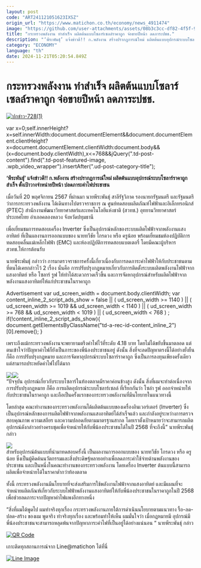 ```yaml
---
layout: post
code: "ART241121051623IXSZ"
origin_url: "https://www.matichon.co.th/economy/news_4911474"
image: "https://github.com/user-attachments/assets/08b3c3cc-df82-4f5f-9716-020888e109bb"
title: "กระทรวงพลังงาน ทำสำเร็จ ผลิตต้นแบบโซลาร์เซลล์ราคาถูก จ่อขายปีหน้า ลดภาระปชช."
description: "‘พีระพันธุ์’ แจ้งข่าวดี!! ก.พลังงาน สร้างปรากฎการณ์ใหม่ ผลิตต้นแบบอุปกรณ์ระบบโซลาร์ราคาถูกสำเร็จ ตั้งเป้าวางจำหน่ายปีหน้า ปลดภาระค่าไฟประชาชน"
category: "ECONOMY"
language: "th"
date: 2024-11-21T05:20:54.849Z
---
```


# กระทรวงพลังงาน ทำสำเร็จ ผลิตต้นแบบโซลาร์เซลล์ราคาถูก จ่อขายปีหน้า ลดภาระปชช.

[![](https://www.matichon.co.th/wp-content/uploads/2024/11/ปกข่าว-7281-184.jpg "ปกข่าว-728(1)")](https://www.matichon.co.th/wp-content/uploads/2024/11/ปกข่าว-7281-184.jpg)

var x=0;self.innerHeight?x=self.innerWidth:document.documentElement&&document.documentElement.clientHeight?x=document.documentElement.clientWidth:document.body&&(x=document.body.clientWidth),x<=768&&jQuery(".td-post-content").find(".td-post-featured-image, .wpb\_video\_wrapper").insertAfter(".ud-post-category-title");

**‘พีระพันธุ์’ แจ้งข่าวดี!! ก.พลังงาน สร้างปรากฎการณ์ใหม่ ผลิตต้นแบบอุปกรณ์ระบบโซลาร์ราคาถูกสำเร็จ ตั้งเป้าวางจำหน่ายปีหน้า ปลดภาระค่าไฟประชาชน**

เมื่อวันที่ 20 พฤศจิกายน 2567 ที่ผ่านมา นายพีระพันธุ์ สาลีรัฐวิภาค รองนายกรัฐมนตรี และรัฐมนตรีว่าการกระทรวงพลังงาน ได้เดินทางไปตรวจราชการ ณ ศูนย์ทดสอบผลิตภัณฑ์ไฟฟ้าและอิเล็กทรอนิกส์ (PTEC) สำนักงานพัฒนาวิทยาศาสตร์และเทคโนโลยีแห่งชาติ (สวทช.) อุทยานวิทยาศาสตร์ประเทศไทย อำเภอคลองหลวง จังหวัดปทุมธานี

เพื่อเยี่ยมชมการทดสอบเครื่อง Inverter ซึ่งเป็นอุปกรณ์หลักของระบบผลิตไฟฟ้าจากพลังงานแสงอาทิตย์ ที่เป็นผลงานการออกแบบของ นายทวีชัย ไกรดวง หรือ ครูน้อย พร้อมเยี่ยมชมห้องปฏิบัติการทดสอบคลื่นแม่เหล็กไฟฟ้า (EMC) และห้องปฏิบัติการทดสอบแบตเตอรี่ โดยมีคณะผู้บริหาร สวทช.ให้การต้อนรับ

นายพีระพันธุ์ กล่าวว่า การมาตรวจราชการครั้งนี้เกี่ยวเนื่องกับการลดภาระค่าไฟฟ้าให้กับประชาชนตามที่ตนได้เคยกล่าวไว้ 2 เรื่อง นั่นคือ การปรับปรุงกฎหมายเกี่ยวกับการติดตั้งระบบผลิตพลังงานไฟฟ้าจากแสงอาทิตย์ หรือ โซลาร์ รูฟ ให้ทำได้สะดวกรวดเร็วขึ้น และการจัดหาอุปกรณ์สำหรับผลิตไฟฟ้าจากพลังงานแสงอาทิตย์ให้แก่ประชาชนในราคาถูก

Advertisement var ud\_screen\_width = document.body.clientWidth; var content\_inline\_2\_script\_ads\_show = false || ( ud\_screen\_width >= 1140 ) || ( ud\_screen\_width >= 1019 && ud\_screen\_width < 1140 ) || ( ud\_screen\_width >= 768 && ud\_screen\_width < 1019 ) || ( ud\_screen\_width < 768 ) ; if(!content\_inline\_2\_script\_ads\_show){ document.getElementsByClassName("td-a-rec-id-content\_inline\_2")\[0\].remove(); }

เพราะถึงแม้กระทรวงพลังงานจะพยายามตรึงค่าไฟไว้ที่ระดับ 4.18 บาท โดยไม่ได้ขยับขึ้นมาตลอด แต่ตนเข้าใจว่าปัญหาค่าไฟก็ยังเป็นภาระของพี่น้องประชาชนอยู่ ดังนั้น สิ่งที่จะลดปัญหาตรงนี้ได้อย่างยั่งยืน ก็คือ การปรับปรุงกฎหมาย และการจัดหาอุปกรณ์ระบบโซลาร์ราคาถูก ซึ่งเป็นการลงทุนเพียงครั้งเดียวแต่สามารถประหยัดค่าไฟไปได้มาก

![](https://www.matichon.co.th/wp-content/uploads/2024/11/S__19644750.jpg)![](https://www.matichon.co.th/wp-content/uploads/2024/11/S__19644747.jpg)  
“ปัจจุบัน อุปกรณ์เกี่ยวกับระบบโซลาร์ในท้องตลาดมีราคาค่อนข้างสูง ดังนั้น สิ่งที่ผมจะทำต่อเนื่องจากการปรับปรุงกฎหมาย ก็คือ การผลิตอุปกรณ์ระบบโซลาร์เซลล์ ที่เรียกกันว่า โซล่า รูฟ ออกจำหน่ายให้กับประชาชนในราคาถูก และถือเป็นครั้งแรกของกระทรวงพลังงานที่มีนโยบายในแนวทางนี้

โดยล่าสุด คณะทำงานของกระทรวงพลังงานได้ผลิตต้นแบบของเครื่องอินเวอร์เตอร์ (Inverter) ซึ่งเป็นอุปกรณ์หลักของการผลิตไฟฟ้าจากพลังงานแสงอาทิตย์ได้สำเร็จแล้ว และกำลังอยู่ระหว่างการตรวจสอบคุณภาพ ความเสถียร และความปลอดภัยตามมาตรฐานสากล โดยเราตั้งเป้าหมายว่าจะสามารถผลิตอุปกรณ์ดังกล่าวอย่างครบชุดเพื่อจำหน่ายให้กับพี่น้องประชาชนได้ในปี 2568 ที่จะถึงนี้” นายพีระพันธุ์กล่าว

![](https://www.matichon.co.th/wp-content/uploads/2024/11/S__19644744.jpg)  
สำหรับอุปกรณ์ต้นแบบที่นำมาทดสอบครั้งนี้ เป็นผลงานการออกแบบของ นายทวีชัย ไกรดวง หรือ ครูน้อย ซึ่งเป็นผู้คิดค้นนวัตกรรมและสิ่งประดิษฐ์หลายอย่างเพื่อลดภาระค่าใช้จ่ายด้านพลังงานของประชาชน และเป็นหนึ่งในคณะทำงานของกระทรวงพลังงาน โดยเครื่อง Inverter ต้นแบบนี้สามารถผลิตเพื่อจำหน่ายได้ในราคาต่ำกว่าท้องตลาด

ทั้งนี้ กระทรวงพลังงานมีนโยบายที่จะส่งเสริมการใช้พลังงานไฟฟ้าจากแสงอาทิตย์ และมีแผนที่จะจำหน่ายผลิตภัณฑ์เกี่ยวกับระบบไฟฟ้าพลังงานแสงอาทิตย์ให้กับพี่น้องประชาชนในราคาถูกในปี 2568 เพื่อช่วยลดภาระจากปัญหาค่าไฟแพงอีกทางหนึ่ง

“สิ่งที่ผมได้พูดไป ผมทำจริงทุกเรื่อง กระทรวงพลังงานภายใต้การดำเนินนโยบายตามแนวทาง รื้อ-ลด-ปลด-สร้าง ของผม พูดจริง ทำจริงทุกเรื่อง และพร้อมทำให้เห็น ผมมั่นใจว่า เมื่อกฎหมายมี อุปกรณ์มี พี่น้องประชาชนจะสามารถหลุดพ้นจากปัญหาภาระค่าไฟที่เป็นอยู่ได้อย่างแน่นอน “ นายพีระพันธุ์ กล่าว

[![QR Code](https://www.matichon.co.th/wp-content/uploads/2023/07/wob1371z.jpg)](https://lin.ee/ht0nDxX)

เกาะติดทุกสถานการณ์จาก Line@matichon ได้ที่นี่

[![Line Image](https://www.matichon.co.th/wp-content/uploads/2023/07/th.png)](https://lin.ee/ht0nDxX)